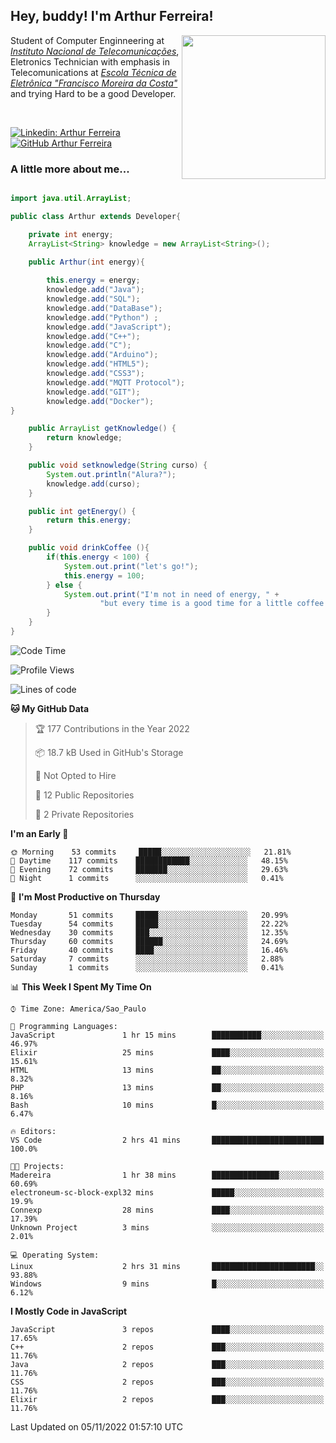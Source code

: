 <h2> Hey, buddy! I'm Arthur Ferreira!</h2>
<img align='right' src="https://media.giphy.com/media/ule4vhcY1xEKQ/giphy.gif" width="230">
<p>Student of Computer Enginneering at  <em><a href="https://inatel.br/home/" target="_blank">Instituto Nacional de Telecomunicações</a></em>, Eletronics Technician with emphasis in Telecomunications at <em><a href="https://www.etefmc.com.br" target="_blank">Escola Técnica de Eletrônica "Francisco Moreira da Costa"</a></em> and trying Hard to be a good Developer.
</p></br>

[![Linkedin: Arthur Ferreira](https://img.shields.io/badge/-Arthur%20Ferreira%20Silva-blue?style=flat-square&logo=Linkedin&logoColor=white&link=https://www.linkedin.com/in/ArthurFerreiraSilva/)]( www.linkedin.com/in/ArthurFerreiraSilva)
[![GitHub Arthur Ferreira](https://img.shields.io/github/followers/arthur-ngdi?label=follow&style=social)](https://github.com/arthur-ngdi)


### A little more about me...  

``` Java

import java.util.ArrayList;

public class Arthur extends Developer{

    private int energy;
    ArrayList<String> knowledge = new ArrayList<String>();

    public Arthur(int energy){
        
        this.energy = energy;
        knowledge.add("Java");
        knowledge.add("SQL");
        knowledge.add("DataBase");
        knowledge.add("Python") ;
        knowledge.add("JavaScript");
        knowledge.add("C++");
        knowledge.add("C");
        knowledge.add("Arduino");
        knowledge.add("HTML5");
        knowledge.add("CSS3");
        knowledge.add("MQTT Protocol");
        knowledge.add("GIT");
        knowledge.add("Docker");
}

    public ArrayList getKnowledge() {
        return knowledge;
    }

    public void setknowledge(String curso) {
        System.out.println("Alura?");
        knowledge.add(curso);
    }

    public int getEnergy() {
        return this.energy;
    }

    public void drinkCoffee (){
        if(this.energy < 100) {
            System.out.print("let's go!");
            this.energy = 100;
        } else {
            System.out.print("I'm not in need of energy, " +
                    "but every time is a good time for a little coffee!");
        }
    }
}

```
<!--START_SECTION:waka-->
![Code Time](http://img.shields.io/badge/Code%20Time-176%20hrs%2055%20mins-blue)

![Profile Views](http://img.shields.io/badge/Profile%20Views-2-blue)

![Lines of code](https://img.shields.io/badge/From%20Hello%20World%20I%27ve%20Written-493%20Thousand%20lines%20of%20code-blue)

**🐱 My GitHub Data** 

> 🏆 177 Contributions in the Year 2022
 > 
> 📦 18.7 kB Used in GitHub's Storage 
 > 
> 🚫 Not Opted to Hire
 > 
> 📜 12 Public Repositories 
 > 
> 🔑 2 Private Repositories  
 > 
**I'm an Early 🐤** 

```text
🌞 Morning    53 commits     █████░░░░░░░░░░░░░░░░░░░░   21.81% 
🌆 Daytime    117 commits    ████████████░░░░░░░░░░░░░   48.15% 
🌃 Evening    72 commits     ███████░░░░░░░░░░░░░░░░░░   29.63% 
🌙 Night      1 commits      ░░░░░░░░░░░░░░░░░░░░░░░░░   0.41%

```
📅 **I'm Most Productive on Thursday** 

```text
Monday       51 commits     █████░░░░░░░░░░░░░░░░░░░░   20.99% 
Tuesday      54 commits     █████░░░░░░░░░░░░░░░░░░░░   22.22% 
Wednesday    30 commits     ███░░░░░░░░░░░░░░░░░░░░░░   12.35% 
Thursday     60 commits     ██████░░░░░░░░░░░░░░░░░░░   24.69% 
Friday       40 commits     ████░░░░░░░░░░░░░░░░░░░░░   16.46% 
Saturday     7 commits      ░░░░░░░░░░░░░░░░░░░░░░░░░   2.88% 
Sunday       1 commits      ░░░░░░░░░░░░░░░░░░░░░░░░░   0.41%

```


📊 **This Week I Spent My Time On** 

```text
⌚︎ Time Zone: America/Sao_Paulo

💬 Programming Languages: 
JavaScript               1 hr 15 mins        ███████████░░░░░░░░░░░░░░   46.97% 
Elixir                   25 mins             ████░░░░░░░░░░░░░░░░░░░░░   15.61% 
HTML                     13 mins             ██░░░░░░░░░░░░░░░░░░░░░░░   8.32% 
PHP                      13 mins             ██░░░░░░░░░░░░░░░░░░░░░░░   8.16% 
Bash                     10 mins             █░░░░░░░░░░░░░░░░░░░░░░░░   6.47%

🔥 Editors: 
VS Code                  2 hrs 41 mins       █████████████████████████   100.0%

🐱‍💻 Projects: 
Madereira                1 hr 38 mins        ███████████████░░░░░░░░░░   60.69% 
electroneum-sc-block-expl32 mins             █████░░░░░░░░░░░░░░░░░░░░   19.9% 
Connexp                  28 mins             ████░░░░░░░░░░░░░░░░░░░░░   17.39% 
Unknown Project          3 mins              ░░░░░░░░░░░░░░░░░░░░░░░░░   2.01%

💻 Operating System: 
Linux                    2 hrs 31 mins       ███████████████████████░░   93.88% 
Windows                  9 mins              █░░░░░░░░░░░░░░░░░░░░░░░░   6.12%

```

**I Mostly Code in JavaScript** 

```text
JavaScript               3 repos             ████░░░░░░░░░░░░░░░░░░░░░   17.65% 
C++                      2 repos             ███░░░░░░░░░░░░░░░░░░░░░░   11.76% 
Java                     2 repos             ███░░░░░░░░░░░░░░░░░░░░░░   11.76% 
CSS                      2 repos             ███░░░░░░░░░░░░░░░░░░░░░░   11.76% 
Elixir                   2 repos             ███░░░░░░░░░░░░░░░░░░░░░░   11.76%

```



 Last Updated on 05/11/2022 01:57:10 UTC
<!--END_SECTION:waka-->
